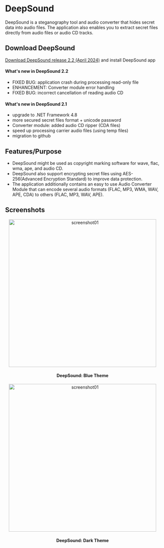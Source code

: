 # DeepSound

DeepSound is a steganography tool and audio converter that hides secret data into audio files. 
The application also enables you to extract secret files directly from audio files or audio CD tracks. 

## Download DeepSound

<a href="https://github.com/Jpinsoft/DeepSound/releases/download/v2.2.2404.04/DeepSound_2_2_2404_14_Setup.msi">Download DeepSound release 2.2 (April 2024)</a> and install DeepSound app

#### What's new in DeepSound 2.2
- FIXED BUG: application crash during processing read-only file
- ENHANCEMENT: Converter module error handling
- FIXED BUG: incorrect cancellation of reading audio CD

#### What's new in DeepSound 2.1
 - upgrade to .NET Framework 4.8 
 - more secured secret files format + unicode password
 - Converter module: added audio CD ripper (CDA files)
 - speed up processing carrier audio files (using temp files)
 - migration to github

## Features/Purpose

- DeepSound might be used as copyright marking software for wave, flac, wma, ape, and audio CD. 
- DeepSound also support encrypting secret files using AES-256(Advanced Encryption Standard) to improve data protection.
- The application additionally contains an easy to use Audio Converter Module that can encode several audio formats (FLAC, MP3, WMA, WAV, APE, CDA) to others (FLAC, MP3, WAV, APE). 
 

## Screenshots

<div align="center">

<picture>
<img alt="screenshot01" width="480" src="https://github.com/Jpinsoft/DeepSound/assets/28184960/59478086-1eb9-402a-b4cb-c3f96239cdeb">
</picture>

#### DeepSound: Blue Theme


<picture>
<img alt="screenshot01" width="480" src="https://github.com/Jpinsoft/DeepSound/assets/28184960/56d78276-e14b-45c5-a15d-b151a5696300">
</picture>

#### DeepSound: Dark Theme

</div>
